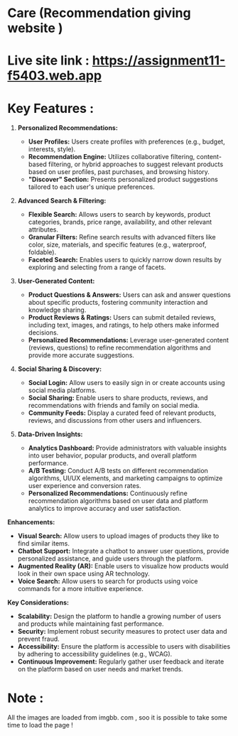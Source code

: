 # Care (Recommendation giving website )
# Live site link : https://assignment11-f5403.web.app

# Key Features :

1. **Personalized Recommendations:**
    * **User Profiles:** Users create profiles with preferences (e.g., budget, interests, style).
    * **Recommendation Engine:** Utilizes collaborative filtering, content-based filtering, or hybrid approaches to suggest relevant products based on user profiles, past purchases, and browsing history.
    * **"Discover" Section:** Presents personalized product suggestions tailored to each user's unique preferences.

2. **Advanced Search & Filtering:**
    * **Flexible Search:** Allows users to search by keywords, product categories, brands, price range, availability, and other relevant attributes.
    * **Granular Filters:** Refine search results with advanced filters like color, size, materials, and specific features (e.g., waterproof, foldable).
    * **Faceted Search:** Enables users to quickly narrow down results by exploring and selecting from a range of facets.

3. **User-Generated Content:**
    * **Product Questions & Answers:** Users can ask and answer questions about specific products, fostering community interaction and knowledge sharing.
    * **Product Reviews & Ratings:** Users can submit detailed reviews, including text, images, and ratings, to help others make informed decisions.
    * **Personalized Recommendations:** Leverage user-generated content (reviews, questions) to refine recommendation algorithms and provide more accurate suggestions.

4. **Social Sharing & Discovery:**
    * **Social Login:** Allow users to easily sign in or create accounts using social media platforms.
    * **Social Sharing:** Enable users to share products, reviews, and recommendations with friends and family on social media.
    * **Community Feeds:** Display a curated feed of relevant products, reviews, and discussions from other users and influencers.

5. **Data-Driven Insights:**
    * **Analytics Dashboard:** Provide administrators with valuable insights into user behavior, popular products, and overall platform performance.
    * **A/B Testing:** Conduct A/B tests on different recommendation algorithms, UI/UX elements, and marketing campaigns to optimize user experience and conversion rates.
    * **Personalized Recommendations:** Continuously refine recommendation algorithms based on user data and platform analytics to improve accuracy and user satisfaction.

**Enhancements:**

* **Visual Search:** Allow users to upload images of products they like to find similar items.
* **Chatbot Support:** Integrate a chatbot to answer user questions, provide personalized assistance, and guide users through the platform.
* **Augmented Reality (AR):** Enable users to visualize how products would look in their own space using AR technology.
* **Voice Search:** Allow users to search for products using voice commands for a more intuitive experience.

**Key Considerations:**

* **Scalability:** Design the platform to handle a growing number of users and products while maintaining fast performance.
* **Security:** Implement robust security measures to protect user data and prevent fraud.
* **Accessibility:** Ensure the platform is accessible to users with disabilities by adhering to accessibility guidelines (e.g., WCAG).
* **Continuous Improvement:** Regularly gather user feedback and iterate on the platform based on user needs and market trends.

# Note : 
All the images are loaded from imgbb. com  , soo it is possible to take some time to load the page !